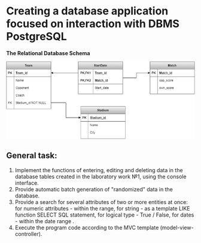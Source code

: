 <h1>Creating a database application focused on interaction with DBMS PostgreSQL</h1>

**The Relational Database Schema**


![FlowChart](./imgs/FlowChart.png)


<h2>General task:</h2>

1. Implement the functions of entering, editing and deleting data in the database tables created in the laboratory work №1, using the console interface.
2. Provide automatic batch generation of "randomized" data in the database.
3. Provide a search for several attributes of two or more entities at once: for numeric attributes - within the range, for string - as a template LIKE function SELECT SQL statement, for logical type - True / False, for dates - within the date range .
4. Execute the program code according to the MVC template (model-view-controller).

